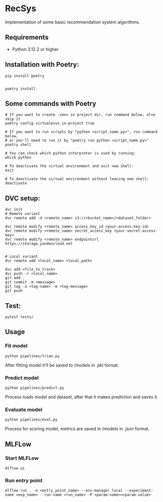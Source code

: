# RecSys
Implementation of some basic recommendation system algorithms.

## Requirements
- Python 3.12.2 or higher

## Installation with Poetry:
~~~
pip install poetry


poetry install
~~~

## Some commands with Poetry
```
# If you want to create .venv in project dir, run command below, else skip it
poetry config virtualenvs.in-project true

# If you want to run scripts by "python <script_name.py>", run command below,
# or you'll need to run it by "poetry run python <script_name.py>"
poetry shell

# You can check which python interpreter is used by running:
which python

# To deactivate the virtual environment and exit new shell:
exit

# To deactivate the virtual environment without leaving new shell:
deactivate
```

## DVC setup:
```
dvc init
# Remote variant
dvc remote add -d <remote_name> s3://<bucket_name>/<dataset_folder>

dvc remote modify <remote_name> access_key_id <your-access-key-id>
dvc remote modify <remote_name> secret_access_key <your-secret-access-key>
dvc remote modify <remote_name> endpointurl https://storage.yandexcloud.net


# Local variant
dvc remote add <local_name> <local_path>

dvc add <file_to_track>
dvc push -r <local_name>
git add .
git commit -m <message>
git tag -a <tag-name> -m <tag-message>
git push
```

## Test:
~~~
pytest tests/
~~~


## Usage

### Fit model

~~~
python pipelines/trian.py
~~~
After fitting model it'll be saved to /models in .pkl format.

### Predict model

~~~
python pipelines/predict.py
~~~
Process loads model and dataset, after that it makes prediction and saves it.

### Evaluate model

~~~
python pipelines/eval.py
~~~
Process for scoring model, metrics are saved in /models in .json format.

## MLFLow

### Start MLFLow

~~~
mlflow ui
~~~

### Run entry point

~~~
mlflow run . -e <entry_point_name> --env-manager local --experiment-name <exp_name> --run-name <run_name> -P <param-name>=<param-value>
~~~
